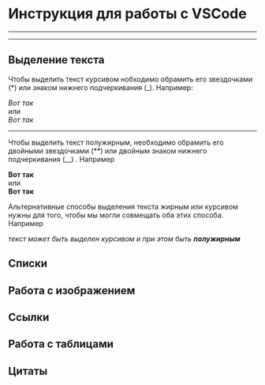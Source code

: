 # Инструкция для работы с VSCode
___
___
## Выделение текста

Чтобы выделить текст курсивом нобходимо обрамить его звездочками (*) или знаком нижнего подчеркивания (_). Например:

 *Вот так*   
 или   
 _Вот так_
 ___

Чтобы выделить текст полужирным, необходимо обрамить его двойными звездочками (**) или двойным знаком нижнего подчеркивания (__) . Например 

**Вот так**   
или   
__Вот так__

Альтернативные способы выделения текста жирным или курсивом нужны для того, чтобы мы могли совмещать оба этих способа. Например

_текст может быть выделен курсивом и при этом быть **полужирным**_


## Списки

## Работа с изображением

## Ссылки 

## Работа с таблицами

## Цитаты